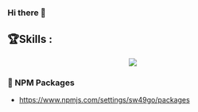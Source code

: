 ### Hi there 👋

## 🏆Skills :
<p align="center">
  <a href="https://skillicons.dev">
    <img src="https://skillicons.dev/icons?i=html,css,sass,js,react,redux,mysql,php,figma,postman,electron,npm,jest,github,mongodb,sqlite,vscode,nodejs&perline=9" />
  </a>
</p>

### 🧰 NPM Packages
- https://www.npmjs.com/settings/sw49go/packages
<!--
**SW49GO/SW49GO** is a ✨ _special_ ✨ repository because its `README.md` (this file) appears on your GitHub profile.

Here are some ideas to get you started:

- 🔭 I’m currently working on ...
- 🌱 I’m currently learning ...
- 👯 I’m looking to collaborate on ...
- 🤔 I’m looking for help with ...
- 💬 Ask me about ...
- 📫 How to reach me: ...
- 😄 Pronouns: ...
- ⚡ Fun fact: ...
-->
